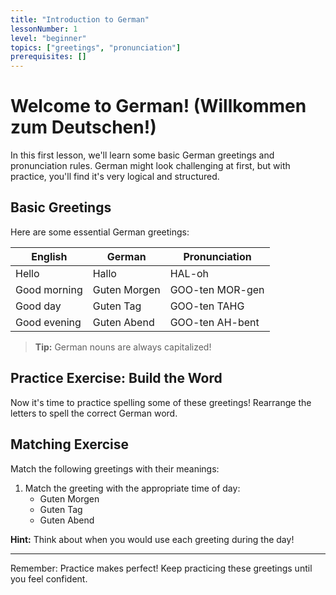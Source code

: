 ```yaml
---
title: "Introduction to German"
lessonNumber: 1
level: "beginner"
topics: ["greetings", "pronunciation"]
prerequisites: []
---
```

# Welcome to German! (Willkommen zum Deutschen!)
In this first lesson, we'll learn some basic German greetings and pronunciation rules. German might look challenging at first, but with practice, you'll find it's very logical and structured.

## Basic Greetings
Here are some essential German greetings:

| English         | German       | Pronunciation      |
|-----------------|--------------|--------------------|
| Hello           | Hallo        | HAL-oh            |
| Good morning    | Guten Morgen | GOO-ten MOR-gen   |
| Good day        | Guten Tag    | GOO-ten TAHG      |
| Good evening    | Guten Abend  | GOO-ten AH-bent   |

> **Tip:** German nouns are always capitalized!

## Practice Exercise: Build the Word
Now it's time to practice spelling some of these greetings! Rearrange the letters to spell the correct German word.

<WordBuilder targetWord="Guten Morgen" />

<WordBuilder targetWord="Hallo" />

<WordBuilder targetWord="Guten Tag" />

<WordBuilder targetWord="Guten Abend" />

## Matching Exercise
Match the following greetings with their meanings:
1. Match the greeting with the appropriate time of day:
   - Guten Morgen
   - Guten Tag
   - Guten Abend

**Hint:** Think about when you would use each greeting during the day!

---

Remember: Practice makes perfect! Keep practicing these greetings until you feel confident.
